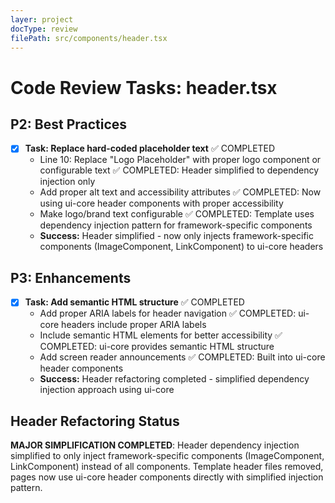 ```yaml
---
layer: project
docType: review
filePath: src/components/header.tsx
---
```


# Code Review Tasks: header.tsx

## P2: Best Practices
- [x] **Task: Replace hard-coded placeholder text** ✅ COMPLETED
  - Line 10: Replace "Logo Placeholder" with proper logo component or configurable text ✅ COMPLETED: Header simplified to dependency injection only
  - Add proper alt text and accessibility attributes ✅ COMPLETED: Now using ui-core header components with proper accessibility
  - Make logo/brand text configurable ✅ COMPLETED: Template uses dependency injection pattern for framework-specific components
  - **Success:** Header simplified - now only injects framework-specific components (ImageComponent, LinkComponent) to ui-core headers

## P3: Enhancements
- [x] **Task: Add semantic HTML structure** ✅ COMPLETED
  - Add proper ARIA labels for header navigation ✅ COMPLETED: ui-core headers include proper ARIA labels
  - Include semantic HTML elements for better accessibility ✅ COMPLETED: ui-core provides semantic HTML structure
  - Add screen reader announcements ✅ COMPLETED: Built into ui-core header components
  - **Success:** Header refactoring completed - simplified dependency injection approach using ui-core

## Header Refactoring Status
**MAJOR SIMPLIFICATION COMPLETED**: Header dependency injection simplified to only inject framework-specific components (ImageComponent, LinkComponent) instead of all components. Template header files removed, pages now use ui-core header components directly with simplified injection pattern. 